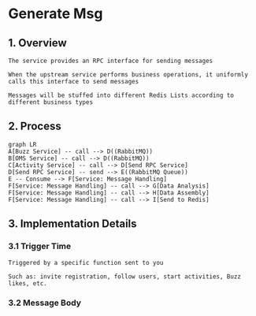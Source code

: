 # Generate Msg

## 1. Overview

```
The service provides an RPC interface for sending messages

When the upstream service performs business operations, it uniformly calls this interface to send messages

Messages will be stuffed into different Redis Lists according to different business types
```

## 2. Process

```mermaid
graph LR
A[Buzz Service] -- call --> D((RabbitMQ))
B[OMS Service] -- call --> D((RabbitMQ))
C[Activity Service] -- call --> D[Send RPC Service]
D[Send RPC Service] -- send --> E((RabbitMQ Queue))
E -- Consume --> F[Service: Message Handling]
F[Service: Message Handling] -- call --> G[Data Analysis]
F[Service: Message Handling] -- call --> H[Data Assembly]
F[Service: Message Handling] -- call --> I[Send to Redis]
```

## 3. Implementation Details

### 3.1 Trigger Time

```
Triggered by a specific function sent to you

Such as: invite registration, follow users, start activities, Buzz likes, etc.
```

### 3.2 Message Body




